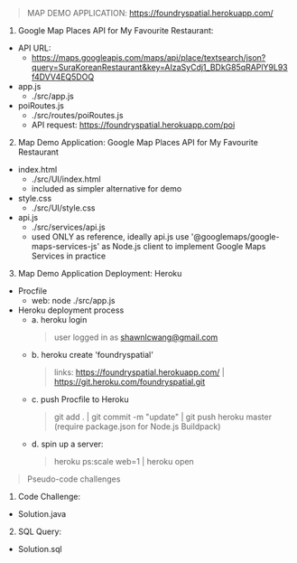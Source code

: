 > MAP DEMO APPLICATION: https://foundryspatial.herokuapp.com/
1. Google Map Places API for My Favourite Restaurant: 
- API URL: 
    + https://maps.googleapis.com/maps/api/place/textsearch/json?query=SuraKoreanRestaurant&key=AIzaSyCdj1_BDkG85qRAPlY9L93f4DVV4EQ5DOQ
- app.js
    + ./src/app.js
- poiRoutes.js
    + ./src/routes/poiRoutes.js
    + API request: https://foundryspatial.herokuapp.com/poi

2. Map Demo Application: Google Map Places API for My Favourite Restaurant
- index.html
    + ./src/UI/index.html
    + included <script> api.js </script> as simpler alternative for demo
- style.css
    + ./src/UI/style.css
- api.js
    + ./src/services/api.js
    + used ONLY as reference, ideally api.js use '@googlemaps/google-maps-services-js' as Node.js client to implement Google Maps Services in practice

3. Map Demo Application Deployment: Heroku
- Procfile
    + web: node ./src/app.js
- Heroku deployment process
    + a. heroku login
        > user logged in as shawnlcwang@gmail.com
    + b. heroku create 'foundryspatial' 
        > links: https://foundryspatial.herokuapp.com/ | https://git.heroku.com/foundryspatial.git 
    + c. push Procfile to Heroku
        > git add . | 
        > git commit -m "update" | 
        > git push heroku master (require package.json for Node.js Buildpack) 
    + d. spin up a server: 
        > heroku ps:scale web=1 | 
        > heroku open

> Pseudo-code challenges
1. Code Challenge: 
- Solution.java

2. SQL Query:  
- Solution.sql
